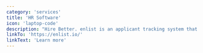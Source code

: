 ```yaml
---
category: 'services'
title: 'HR Software'
icon: 'laptop-code'
description: "Hire Better. enlist is an applicant tracking system that brings your hiring back in control. Collaborate with your team, communicate with your candidates, get more out of your interviews, automate what's repetitive, and make better decisions."
linkTo: 'https://enlist.io/'
linkText: 'Learn more'
---
```

